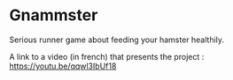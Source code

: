 # Gnammster
Serious runner game about feeding your hamster healthily.

A link to a video (in french) that presents the project : https://youtu.be/qqwl3IbUf18


